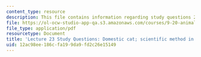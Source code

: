 ```yaml
---
content_type: resource
description: This file contains information regarding study questions 23.
file: https://ol-ocw-studio-app-qa.s3.amazonaws.com/courses/9-20-animal-behavior-fall-2013/12ac98ee186cfa199da9fd2c26e15149_MIT9_20F13_L23_Qs.pdf
file_type: application/pdf
resourcetype: Document
title: 'Lecture 23 Study Questions: Domestic cat; scientific method in sociobiology'
uid: 12ac98ee-186c-fa19-9da9-fd2c26e15149
---
```

